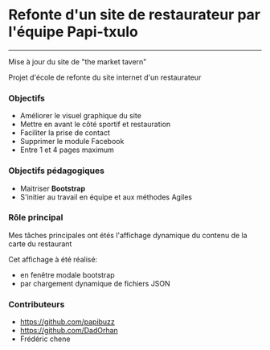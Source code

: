 # Refonte d'un site de restaurateur par l'équipe Papi-txulo
-----------------------------------------------------------
Mise à jour du site de "the market tavern"

Projet d'école de refonte du site internet d'un restaurateur

### Objectifs
* Améliorer le visuel graphique du site
* Mettre en avant le côté sportif et restauration
* Faciliter la prise de contact
* Supprimer le module Facebook
* Entre 1 et 4 pages maximum

### Objectifs pédagogiques
* Maitriser **Bootstrap**
* S'initier au travail en équipe et aux méthodes Agiles

### Rôle principal
Mes tâches principales ont étés l'affichage dynamique du contenu de la carte du restaurant

Cet affichage à été réalisé:
* en fenêtre modale bootstrap
* par chargement dynamique de fichiers JSON

### Contributeurs
* https://github.com/papibuzz
* https://github.com/DadOrhan 
* Frédéric chene
